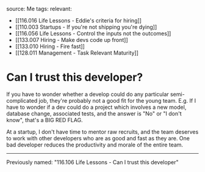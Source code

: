 source: Me
tags:
relevant:
- [[116.016 Life Lessons - Eddie's criteria for hiring]]
- [[110.003 Startups - If you're not shipping you're dying]]
- [[116.056 Life Lessons - Control the inputs not the outcomes]]
- [[133.007 Hiring - Make devs code up front]]
- [[133.010 Hiring - Fire fast]]
- [[128.011 Management - Task Relevant Maturity]]

# Can I trust this developer?

If you have to wonder whether a develop could do any particular semi-complicated job, they're probably not a good fit for the young team. E.g. If I have to wonder if a dev could do a project which involves a new model, database change, associated tests, and the answer is "No" or "I don't know", that's a BIG RED FLAG. 

At a startup, I don't have time to mentor raw recruits, and the team deserves to work with other developers who are as good and fast as they are. One bad developer reduces the productivity and morale of the entire team.

---

Previously named: "116.106 Life Lessons - Can I trust this developer"